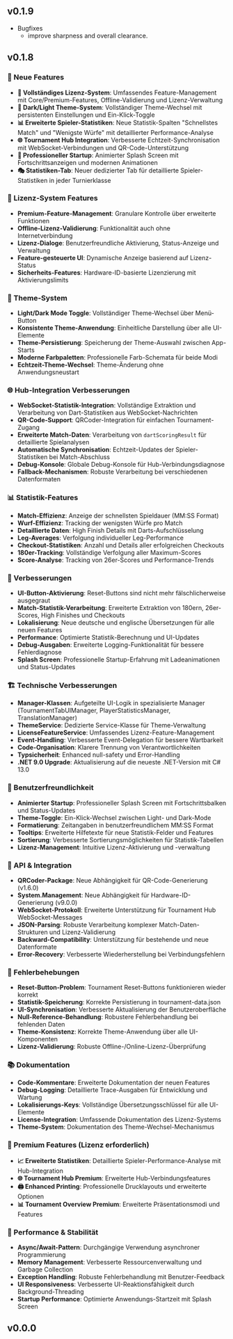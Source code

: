 ﻿## v0.1.9
- Bugfixes
	- improve sharpness and overall clearance.

## v0.1.8

### 🎯 Neue Features
- **🔑 Vollständiges Lizenz-System**: Umfassendes Feature-Management mit Core/Premium-Features, Offline-Validierung und Lizenz-Verwaltung
- **🎨 Dark/Light Theme-System**: Vollständiger Theme-Wechsel mit persistenten Einstellungen und Ein-Klick-Toggle
- **📊 Erweiterte Spieler-Statistiken**: Neue Statistik-Spalten "Schnellstes Match" und "Wenigste Würfe" mit detaillierter Performance-Analyse
- **🌐 Tournament Hub Integration**: Verbesserte Echtzeit-Synchronisation mit WebSocket-Verbindungen und QR-Code-Unterstützung
- **📱 Professioneller Startup**: Animierter Splash Screen mit Fortschrittsanzeigen und modernen Animationen
- **🎭 Statistiken-Tab**: Neuer dedizierter Tab für detaillierte Spieler-Statistiken in jeder Turnierklasse

### 🔑 Lizenz-System Features
- **Premium-Feature-Management**: Granulare Kontrolle über erweiterte Funktionen
- **Offline-Lizenz-Validierung**: Funktionalität auch ohne Internetverbindung
- **Lizenz-Dialoge**: Benutzerfreundliche Aktivierung, Status-Anzeige und Verwaltung
- **Feature-gesteuerte UI**: Dynamische Anzeige basierend auf Lizenz-Status
- **Sicherheits-Features**: Hardware-ID-basierte Lizenzierung mit Aktivierungslimits

### 🎨 Theme-System
- **Light/Dark Mode Toggle**: Vollständiger Theme-Wechsel über Menü-Button
- **Konsistente Theme-Anwendung**: Einheitliche Darstellung über alle UI-Elemente
- **Theme-Persistierung**: Speicherung der Theme-Auswahl zwischen App-Starts
- **Moderne Farbpaletten**: Professionelle Farb-Schemata für beide Modi
- **Echtzeit-Theme-Wechsel**: Theme-Änderung ohne Anwendungsneustart

### 🌐 Hub-Integration Verbesserungen
- **WebSocket-Statistik-Integration**: Vollständige Extraktion und Verarbeitung von Dart-Statistiken aus WebSocket-Nachrichten
- **QR-Code-Support**: QRCoder-Integration für einfachen Tournament-Zugang
- **Erweiterte Match-Daten**: Verarbeitung von `dartScoringResult` für detaillierte Spielanalysen
- **Automatische Synchronisation**: Echtzeit-Updates der Spieler-Statistiken bei Match-Abschluss
- **Debug-Konsole**: Globale Debug-Konsole für Hub-Verbindungsdiagnose
- **Fallback-Mechanismen**: Robuste Verarbeitung bei verschiedenen Datenformaten

### 📊 Statistik-Features
- **Match-Effizienz**: Anzeige der schnellsten Spieldauer (MM:SS Format)
- **Wurf-Effizienz**: Tracking der wenigsten Würfe pro Match
- **Detaillierte Daten**: High Finish Details mit Darts-Aufschlüsselung
- **Leg-Averages**: Verfolgung individueller Leg-Performance
- **Checkout-Statistiken**: Anzahl und Details aller erfolgreichen Checkouts
- **180er-Tracking**: Vollständige Verfolgung aller Maximum-Scores
- **Score-Analyse**: Tracking von 26er-Scores und Performance-Trends

### 🔧 Verbesserungen
- **UI-Button-Aktivierung**: Reset-Buttons sind nicht mehr fälschlicherweise ausgegraut
- **Match-Statistik-Verarbeitung**: Erweiterte Extraktion von 180ern, 26er-Scores, High Finishes und Checkouts
- **Lokalisierung**: Neue deutsche und englische Übersetzungen für alle neuen Features
- **Performance**: Optimierte Statistik-Berechnung und UI-Updates
- **Debug-Ausgaben**: Erweiterte Logging-Funktionalität für bessere Fehlerdiagnose
- **Splash Screen**: Professionelle Startup-Erfahrung mit Ladeanimationen und Status-Updates

### 🏗️ Technische Verbesserungen
- **Manager-Klassen**: Aufgeteilte UI-Logik in spezialisierte Manager (TournamentTabUIManager, PlayerStatisticsManager, TranslationManager)
- **ThemeService**: Dedizierte Service-Klasse für Theme-Verwaltung
- **LicenseFeatureService**: Umfassendes Lizenz-Feature-Management
- **Event-Handling**: Verbesserte Event-Delegation für bessere Wartbarkeit
- **Code-Organisation**: Klarere Trennung von Verantwortlichkeiten
- **Typsicherheit**: Enhanced null-safety und Error-Handling
- **.NET 9.0 Upgrade**: Aktualisierung auf die neueste .NET-Version mit C# 13.0

### 📱 Benutzerfreundlichkeit
- **Animierter Startup**: Professioneller Splash Screen mit Fortschrittsbalken und Status-Updates
- **Theme-Toggle**: Ein-Klick-Wechsel zwischen Light- und Dark-Mode
- **Formatierung**: Zeitangaben in benutzerfreundlichem MM:SS Format
- **Tooltips**: Erweiterte Hilfetexte für neue Statistik-Felder und Features
- **Sortierung**: Verbesserte Sortierungsmöglichkeiten für Statistik-Tabellen
- **Lizenz-Management**: Intuitive Lizenz-Aktivierung und -verwaltung

### 🔄 API & Integration
- **QRCoder-Package**: Neue Abhängigkeit für QR-Code-Generierung (v1.6.0)
- **System.Management**: Neue Abhängigkeit für Hardware-ID-Generierung (v9.0.0)
- **WebSocket-Protokoll**: Erweiterte Unterstützung für Tournament Hub WebSocket-Messages
- **JSON-Parsing**: Robuste Verarbeitung komplexer Match-Daten-Strukturen und Lizenz-Validierung
- **Backward-Compatibility**: Unterstützung für bestehende und neue Datenformate
- **Error-Recovery**: Verbesserte Wiederherstellung bei Verbindungsfehlern

### 🐛 Fehlerbehebungen
- **Reset-Button-Problem**: Tournament Reset-Buttons funktionieren wieder korrekt
- **Statistik-Speicherung**: Korrekte Persistierung in tournament-data.json
- **UI-Synchronisation**: Verbesserte Aktualisierung der Benutzeroberfläche
- **Null-Reference-Behandlung**: Robustere Fehlerbehandlung bei fehlenden Daten
- **Theme-Konsistenz**: Korrekte Theme-Anwendung über alle UI-Komponenten
- **Lizenz-Validierung**: Robuste Offline-/Online-Lizenz-Überprüfung

### 📚 Dokumentation
- **Code-Kommentare**: Erweiterte Dokumentation der neuen Features
- **Debug-Logging**: Detaillierte Trace-Ausgaben für Entwicklung und Wartung
- **Lokalisierungs-Keys**: Vollständige Übersetzungsschlüssel für alle UI-Elemente
- **License-Integration**: Umfassende Dokumentation des Lizenz-Systems
- **Theme-System**: Dokumentation des Theme-Wechsel-Mechanismus

### 🎁 Premium Features (Lizenz erforderlich)
- **📈 Erweiterte Statistiken**: Detaillierte Spieler-Performance-Analyse mit Hub-Integration
- **🌐 Tournament Hub Premium**: Erweiterte Hub-Verbindungsfeatures
- **🖨️ Enhanced Printing**: Professionelle Drucklayouts und erweiterte Optionen
- **📊 Tournament Overview Premium**: Erweiterte Präsentationsmodi und Features

### 🚀 Performance & Stabilität
- **Async/Await-Pattern**: Durchgängige Verwendung asynchroner Programmierung
- **Memory Management**: Verbesserte Ressourcenverwaltung und Garbage Collection
- **Exception Handling**: Robuste Fehlerbehandlung mit Benutzer-Feedback
- **UI Responsiveness**: Verbesserte UI-Reaktionsfähigkeit durch Background-Threading
- **Startup Performance**: Optimierte Anwendungs-Startzeit mit Splash Screen


## v0.0.0
